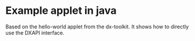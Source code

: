 # Example applet in java

Based on the hello-world applet from the dx-toolkit. It shows how
to directly use the DXAPI interface.
